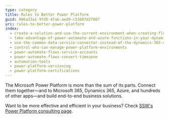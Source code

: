 ```yaml
---
type: category
title: Rules to Better Power Platform
guid: 906a33a1-9fd5-4fab-aed9-c53687d2f007
uri: rules-to-better-power-platform
index:
  - create-a-solution-and-use-the-current-environment-when-creating-flow-for-dynamics
  - take-advantage-of-power-automate-and-azure-functions-in-your-dynamics-solutions
  - use-the-common-data-service-connector-instead-of-the-dynamics-365-connector
  - control-who-can-manage-power-platform-environments
  - power-automate-flows-service-accounts
  - power-automate-flows-convert-timezone
  - automation-tools
  - power-platform-versioning
  - power-platform-certifications
---
```


The Microsoft Power Platform is more than the sum of its parts. Connect them together—and to Microsoft 365, Dynamics 365, Azure, and hundreds of other apps—and build end-to-end business solutions.

Want to be more effective and efficient in your business? Check [SSW's Power Platform consulting page](https://ww.ssw.com.au/consulting/power-platform).
